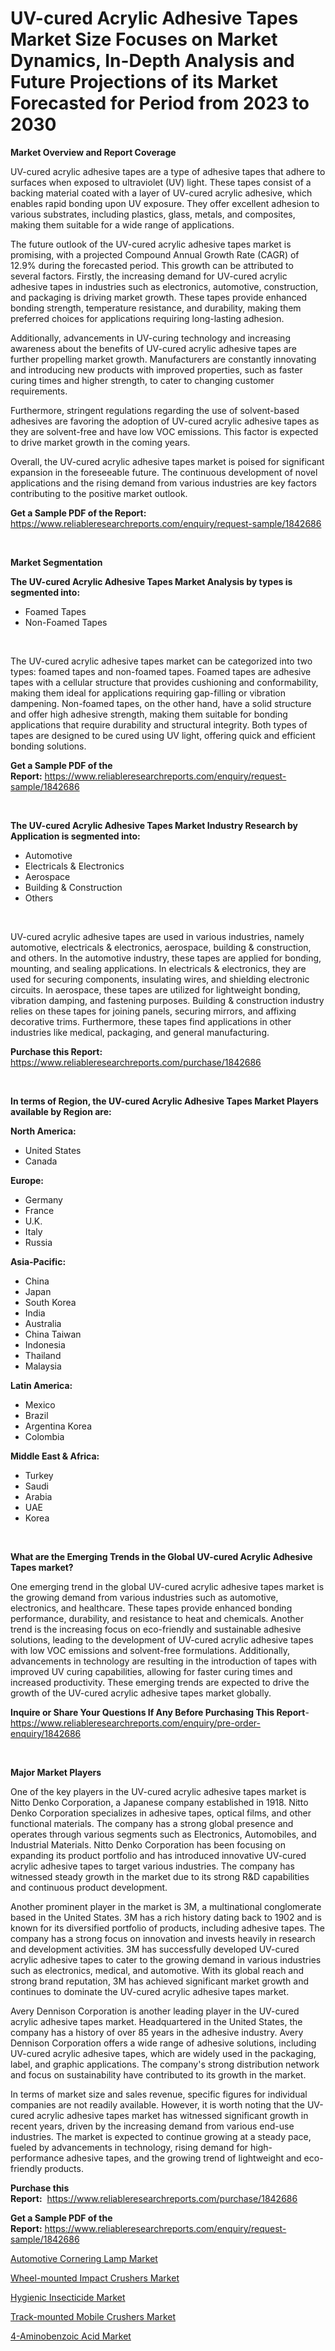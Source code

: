<p><h1>UV-cured Acrylic Adhesive Tapes Market Size Focuses on Market Dynamics, In-Depth Analysis and Future Projections of its Market Forecasted for Period from 2023 to 2030</h1></p><p><strong>Market Overview and Report Coverage</strong></p>
<p><p>UV-cured acrylic adhesive tapes are a type of adhesive tapes that adhere to surfaces when exposed to ultraviolet (UV) light. These tapes consist of a backing material coated with a layer of UV-cured acrylic adhesive, which enables rapid bonding upon UV exposure. They offer excellent adhesion to various substrates, including plastics, glass, metals, and composites, making them suitable for a wide range of applications.</p><p>The future outlook of the UV-cured acrylic adhesive tapes market is promising, with a projected Compound Annual Growth Rate (CAGR) of 12.9% during the forecasted period. This growth can be attributed to several factors. Firstly, the increasing demand for UV-cured acrylic adhesive tapes in industries such as electronics, automotive, construction, and packaging is driving market growth. These tapes provide enhanced bonding strength, temperature resistance, and durability, making them preferred choices for applications requiring long-lasting adhesion.</p><p>Additionally, advancements in UV-curing technology and increasing awareness about the benefits of UV-cured acrylic adhesive tapes are further propelling market growth. Manufacturers are constantly innovating and introducing new products with improved properties, such as faster curing times and higher strength, to cater to changing customer requirements.</p><p>Furthermore, stringent regulations regarding the use of solvent-based adhesives are favoring the adoption of UV-cured acrylic adhesive tapes as they are solvent-free and have low VOC emissions. This factor is expected to drive market growth in the coming years.</p><p>Overall, the UV-cured acrylic adhesive tapes market is poised for significant expansion in the foreseeable future. The continuous development of novel applications and the rising demand from various industries are key factors contributing to the positive market outlook.</p></p>
<p><strong>Get a Sample PDF of the Report:</strong> <a href="https://www.reliableresearchreports.com/enquiry/request-sample/1842686">https://www.reliableresearchreports.com/enquiry/request-sample/1842686</a></p>
<p>&nbsp;</p>
<p><strong>Market Segmentation</strong></p>
<p><strong>The UV-cured Acrylic Adhesive Tapes Market Analysis by types is segmented into:</strong></p>
<p><ul><li>Foamed Tapes</li><li>Non-Foamed Tapes</li></ul></p>
<p>&nbsp;</p>
<p><p>The UV-cured acrylic adhesive tapes market can be categorized into two types: foamed tapes and non-foamed tapes. Foamed tapes are adhesive tapes with a cellular structure that provides cushioning and conformability, making them ideal for applications requiring gap-filling or vibration dampening. Non-foamed tapes, on the other hand, have a solid structure and offer high adhesive strength, making them suitable for bonding applications that require durability and structural integrity. Both types of tapes are designed to be cured using UV light, offering quick and efficient bonding solutions.</p></p>
<p><strong>Get a Sample PDF of the Report:</strong>&nbsp;<a href="https://www.reliableresearchreports.com/enquiry/request-sample/1842686">https://www.reliableresearchreports.com/enquiry/request-sample/1842686</a></p>
<p>&nbsp;</p>
<p><strong>The UV-cured Acrylic Adhesive Tapes Market Industry Research by Application is segmented into:</strong></p>
<p><ul><li>Automotive</li><li>Electricals & Electronics</li><li>Aerospace</li><li>Building & Construction</li><li>Others</li></ul></p>
<p>&nbsp;</p>
<p><p>UV-cured acrylic adhesive tapes are used in various industries, namely automotive, electricals & electronics, aerospace, building & construction, and others. In the automotive industry, these tapes are applied for bonding, mounting, and sealing applications. In electricals & electronics, they are used for securing components, insulating wires, and shielding electronic circuits. In aerospace, these tapes are utilized for lightweight bonding, vibration damping, and fastening purposes. Building & construction industry relies on these tapes for joining panels, securing mirrors, and affixing decorative trims. Furthermore, these tapes find applications in other industries like medical, packaging, and general manufacturing.</p></p>
<p><strong>Purchase this Report:</strong>&nbsp; <a href="https://www.reliableresearchreports.com/purchase/1842686">https://www.reliableresearchreports.com/purchase/1842686</a></p>
<p>&nbsp;</p>
<p><strong>In terms of Region, the UV-cured Acrylic Adhesive Tapes Market Players available by Region are:</strong></p>
<p>
    <p> <strong> North America: </strong>
        <ul>
            <li>United States</li>
            <li>Canada</li>
        </ul>
        </p> 
    <p> <strong> Europe: </strong>
        <ul>
            <li>Germany</li>
            <li>France</li>
            <li>U.K.</li>
            <li>Italy</li>
            <li>Russia</li>
        </ul>
        </p> 
    <p> <strong> Asia-Pacific: </strong>
        <ul>
            <li>China</li>
            <li>Japan</li>
            <li>South Korea</li>
            <li>India</li>
            <li>Australia</li>
            <li>China Taiwan</li>
            <li>Indonesia</li>
            <li>Thailand</li>
            <li>Malaysia</li>
        </ul>
        </p> 
    <p> <strong> Latin America: </strong>
        <ul>
            <li>Mexico</li>
            <li>Brazil</li>
            <li>Argentina Korea</li>
            <li>Colombia</li>
        </ul>
        </p> 
    <p> <strong> Middle East & Africa: </strong>
        <ul>
            <li>Turkey</li>
            <li>Saudi</li>
            <li>Arabia</li>
            <li>UAE</li>
            <li>Korea</li>
        </ul>
    </p>
    </p>
<p>&nbsp;</p>
<p><strong>What are the Emerging Trends in the Global UV-cured Acrylic Adhesive Tapes market?</strong></p>
<p><p>One emerging trend in the global UV-cured acrylic adhesive tapes market is the growing demand from various industries such as automotive, electronics, and healthcare. These tapes provide enhanced bonding performance, durability, and resistance to heat and chemicals. Another trend is the increasing focus on eco-friendly and sustainable adhesive solutions, leading to the development of UV-cured acrylic adhesive tapes with low VOC emissions and solvent-free formulations. Additionally, advancements in technology are resulting in the introduction of tapes with improved UV curing capabilities, allowing for faster curing times and increased productivity. These emerging trends are expected to drive the growth of the UV-cured acrylic adhesive tapes market globally.</p></p>
<p><strong>Inquire or Share Your Questions If Any Before Purchasing This Report</strong>- <a href="https://www.reliableresearchreports.com/enquiry/pre-order-enquiry/1842686">https://www.reliableresearchreports.com/enquiry/pre-order-enquiry/1842686</a></p>
<p>&nbsp;</p>
<p><strong>Major Market Players</strong></p>
<p><p>One of the key players in the UV-cured acrylic adhesive tapes market is Nitto Denko Corporation, a Japanese company established in 1918. Nitto Denko Corporation specializes in adhesive tapes, optical films, and other functional materials. The company has a strong global presence and operates through various segments such as Electronics, Automobiles, and Industrial Materials. Nitto Denko Corporation has been focusing on expanding its product portfolio and has introduced innovative UV-cured acrylic adhesive tapes to target various industries. The company has witnessed steady growth in the market due to its strong R&D capabilities and continuous product development.</p><p>Another prominent player in the market is 3M, a multinational conglomerate based in the United States. 3M has a rich history dating back to 1902 and is known for its diversified portfolio of products, including adhesive tapes. The company has a strong focus on innovation and invests heavily in research and development activities. 3M has successfully developed UV-cured acrylic adhesive tapes to cater to the growing demand in various industries such as electronics, medical, and automotive. With its global reach and strong brand reputation, 3M has achieved significant market growth and continues to dominate the UV-cured acrylic adhesive tapes market.</p><p>Avery Dennison Corporation is another leading player in the UV-cured acrylic adhesive tapes market. Headquartered in the United States, the company has a history of over 85 years in the adhesive industry. Avery Dennison Corporation offers a wide range of adhesive solutions, including UV-cured acrylic adhesive tapes, which are widely used in the packaging, label, and graphic applications. The company's strong distribution network and focus on sustainability have contributed to its growth in the market.</p><p>In terms of market size and sales revenue, specific figures for individual companies are not readily available. However, it is worth noting that the UV-cured acrylic adhesive tapes market has witnessed significant growth in recent years, driven by the increasing demand from various end-use industries. The market is expected to continue growing at a steady pace, fueled by advancements in technology, rising demand for high-performance adhesive tapes, and the growing trend of lightweight and eco-friendly products.</p></p>
<p><strong>Purchase this Report:</strong>&nbsp;&nbsp;<a href="https://www.reliableresearchreports.com/purchase/1842686">https://www.reliableresearchreports.com/purchase/1842686</a></p>
<p></p>
<p><strong>Get a Sample PDF of the Report:</strong>&nbsp;<a href="https://www.reliableresearchreports.com/enquiry/request-sample/1842686">https://www.reliableresearchreports.com/enquiry/request-sample/1842686</a></p>
<p><p><a href="https://www.linkedin.com/pulse/automotive-cornering-lamp-market-size-growth-forecast/">Automotive Cornering Lamp Market</a></p><p><a href="https://medium.com/@chazmonahan2023/wheel-mounted-impact-crushers-market-exploring-market-share-market-trends-and-future-growth-a8f8ab697bef">Wheel-mounted Impact Crushers Market</a></p><p><a href="https://github.com/AKSHATREPORTPRIME/Market-Research-Report-List-1/blob/main/hygienic-insecticide-market.md">Hygienic Insecticide Market</a></p><p><a href="https://medium.com/@tyreldooley/track-mounted-mobile-crushers-market-trends-and-market-analysis-forecasted-for-period-2023-2030-51b53d7b357c">Track-mounted Mobile Crushers Market</a></p><p><a href="https://www.linkedin.com/pulse/4-aminobenzoic-acid-market-size-share-global-analysis/">4-Aminobenzoic Acid Market</a></p></p>